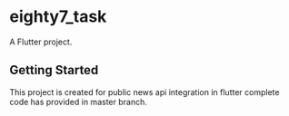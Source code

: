# eighty7_task

A Flutter project.

## Getting Started

This project is created for public news api integration in flutter 
complete code has provided in master branch.
